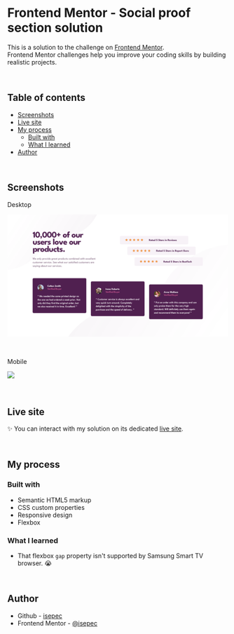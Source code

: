 # Frontend Mentor - Social proof section solution

This is a solution to the challenge on [Frontend Mentor](https://www.frontendmentor.io/).
<br>
Frontend Mentor challenges help you improve your coding skills by building realistic projects.

<br>

## Table of contents
  - [Screenshots](#screenshots)
  - [Live site](#live-site)
  - [My process](#my-process)
    - [Built with](#built-with)
    - [What I learned](#what-i-learned)
  - [Author](#author)

<br>

## Screenshots

Desktop

![](./screenshots/screenshot_desktop.png)

<br>

Mobile

![](./screenshots/screenshot_mobile.gif)

<br>

## Live site

✨ You can interact with my solution on its dedicated [live site](https://isepec.github.io/social-proof-section/).

<br>

## My process

### Built with

- Semantic HTML5 markup
- CSS custom properties
- Responsive design
- Flexbox

### What I learned

- That flexbox `gap` property isn't supported by Samsung Smart TV browser. 😭

<br>

## Author
- Github - [isepec](https://github.com/isepec)
- Frontend Mentor - [@isepec](https://www.frontendmentor.io/profile/isepec)